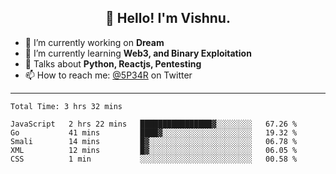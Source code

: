 <h2 align="center">👋 Hello! I'm Vishnu.</h2>


- 🔭 I’m currently working on **Dream**
- 🌱 I’m currently learning **Web3, and Binary Exploitation**
- 💬 Talks about **Python, Reactjs, Pentesting**
- 📫 How to reach me: [@5P34R](https://twitter.com/Vishnu27302693) on Twitter

---
<!--START_SECTION:waka-->

```text
Total Time: 3 hrs 32 mins

JavaScript   2 hrs 22 mins   ████████████████▓░░░░░░░░   67.26 %
Go           41 mins         ████▓░░░░░░░░░░░░░░░░░░░░   19.32 %
Smali        14 mins         █▓░░░░░░░░░░░░░░░░░░░░░░░   06.78 %
XML          12 mins         █▓░░░░░░░░░░░░░░░░░░░░░░░   06.05 %
CSS          1 min           ░░░░░░░░░░░░░░░░░░░░░░░░░   00.58 %
```

<!--END_SECTION:waka-->
